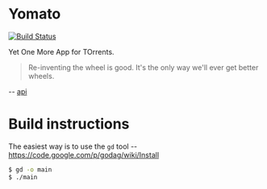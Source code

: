 Yomato
======
[![Build Status](https://travis-ci.org/bbpcr/Yomato.png)](https://travis-ci.org/bbpcr/Yomato)

Yet One More App for TOrrents.

> Re-inventing the wheel is good. It's the only way we'll ever get better wheels.

-- [api](https://news.ycombinator.com/item?id=1609790)


Build instructions
==================

The easiest way is to use the `gd` tool -- https://code.google.com/p/godag/wiki/Install

```bash
$ gd -o main
$ ./main
```
